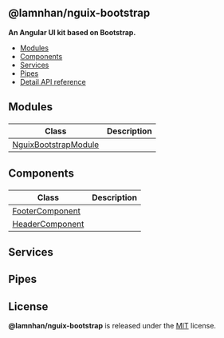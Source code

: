 <section id="head" data-note="AUTO-GENERATED CONTENT, DO NOT EDIT DIRECTLY!">

# @lamnhan/nguix-bootstrap

**An Angular UI kit based on Bootstrap.**

</section>

<section id="tocx" data-note="AUTO-GENERATED CONTENT, DO NOT EDIT DIRECTLY!">

- [Modules](#modules)
- [Components](#components)
- [Services](#services)
- [Pipes](#pipes)
- [Detail API reference](https://lamnhan.github.io/nguix-bootstrap)


</section>

<section id="modules" data-note="AUTO-GENERATED CONTENT, DO NOT EDIT DIRECTLY!">

<h2><a name="modules"><p>Modules</p>
</a></h2>

| Class                                                                                               | Description |
| --------------------------------------------------------------------------------------------------- | ----------- |
| [NguixBootstrapModule](https://lamnhan.github.io/nguix-bootstrap/classes/nguixbootstrapmodule.html) |             |

</section>

<section id="components" data-note="AUTO-GENERATED CONTENT, DO NOT EDIT DIRECTLY!">

<h2><a name="components"><p>Components</p>
</a></h2>

| Class                                                                                     | Description |
| ----------------------------------------------------------------------------------------- | ----------- |
| [FooterComponent](https://lamnhan.github.io/nguix-bootstrap/classes/footercomponent.html) |             |
| [HeaderComponent](https://lamnhan.github.io/nguix-bootstrap/classes/headercomponent.html) |             |

</section>

<section id="services" data-note="AUTO-GENERATED CONTENT, DO NOT EDIT DIRECTLY!">

<h2><a name="services"><p>Services</p>
</a></h2>

</section>

<section id="pipes" data-note="AUTO-GENERATED CONTENT, DO NOT EDIT DIRECTLY!">

<h2><a name="pipes"><p>Pipes</p>
</a></h2>

</section>

<section id="license" data-note="AUTO-GENERATED CONTENT, DO NOT EDIT DIRECTLY!">

## License

**@lamnhan/nguix-bootstrap** is released under the [MIT](https://github.com/lamnhan/nguix-bootstrap/blob/master/LICENSE) license.

</section>
